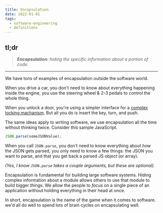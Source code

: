 ```yaml
---
title: Encapsulation
date: 2022-01-01
tags:
  - software-engineering
  - definitions
---
```


## tl;dr

> _**Encapsulation:** hiding the specific information about a portion of code._

---

We have tons of examples of encapsulation outside the software world.

When you drive a car, you don't need to know about everything happening inside the engine, you use the steering wheel & 2-3 pedals to control the whole thing.

When you unlock a door, you're using a simpler interface for a [complex locking machanism](https://en.wikipedia.org/wiki/Lock_and_key). But all you do is insert the key, turn, and push.

The same ideas apply to writing software, we use encapsulation all the time without thinking twice. Consider this sample JavaScript.

```js
JSON.parse(someJSONValue);
```

When you call `JSON.parse`, you don't need to know everything about _how_ the JSON gets parsed, you only need to know a few things: the JSON you want to parse, and that you get back a parsed JS object (or array).

_(Yes, I know `JSON.parse` takes a couple arguments, but these are optional)._

Encapsulation is fundamental for building large software systems. Hiding complex information about a module allows others to use that module to build bigger things. We allow the people to _focus_ on a single piece of an application without holding everything in their head at once.

In short, encapsulation is the name of the game when it comes to software. we'd all do well to spend lots of brain cycles on encapsulating well.
